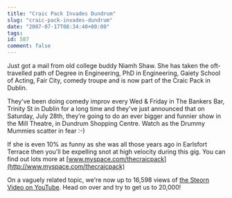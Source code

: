```yaml
---
title: "Craic Pack Invades Dundrum"
slug: "craic-pack-invades-dundrum"
date: "2007-07-17T08:34:40+00:00"
tags:
id: 587
comment: false
---
```


Just got a mail from old college buddy Niamh Shaw. She has taken the oft-travelled path of Degree in Engineering, PhD in Engineering, Gaiety School of Acting, Fair City, comedy troupe and is now part of the Craic Pack in Dublin.

They've been doing comedy improv every Wed & Friday in The Bankers Bar, Trinity St in Dublin for a long time and they've just announced that on Saturday, July 28th, they’re going to do an ever bigger and funnier show in the Mill Theatre, in Dundrum Shopping Centre. Watch as the Drummy Mummies scatter in fear :-)

If she is even 10% as funny as she was all those years ago in Earlsfort Terrace then you'll be expelling snot at high velocity during this gig. You can find out lots more at [www.myspace.com/thecraicpack](http://www.myspace.com/thecraicpack)

On a vaguely related topic, we're now up to 16,598 views of [the Steorn Video on YouTube](https://www.youtube.com/watch?v=5Q_ESdiF2wM#GU5U2spHI_4). Head on over and try to get us to 20,000!

